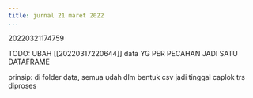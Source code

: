 ```yaml
---
title: jurnal 21 maret 2022
...
```

20220321174759

TODO: UBAH [[20220317220644]] data YG PER PECAHAN JADI SATU DATAFRAME

prinsip: di folder data, semua udah dlm bentuk csv jadi tinggal caplok trs diproses